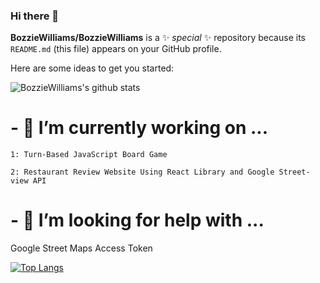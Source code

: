 ### Hi there 👋


**BozzieWilliams/BozzieWilliams** is a ✨ _special_ ✨ repository because its `README.md` (this file) appears on your GitHub profile.


Here are some ideas to get you started:

<!---[![BozzieWilliams's github stats](https://github-readme-stats.vercel.app/api?username=BozzieWilliams)](https://github.com/BozzieWilliams/github-readme-stats)!---->
![BozzieWilliams's github stats](https://github-readme-stats.vercel.app/api?username=BozzieWilliams&count_private=true&show_icons=true&theme=radical)

# - 🔭 I’m currently working on ...

    1: Turn-Based JavaScript Board Game
    
    2: Restaurant Review Website Using React Library and Google Street-view API
    
<!------ 🌱 I’m currently learning ...
- 👯 I’m looking to collaborate on ...!------->
# - 🤔 I’m looking for help with ...

Google Street Maps Access Token
<!------ 💬 Ask me about ...
- 📫 How to reach me: ...
- 😄 Pronouns: ...
- ⚡ Fun fact: ... !--------->
[![Top Langs](https://github-readme-stats.vercel.app/api/top-langs/?username=BozzieWilliams)](https://github.com/BozzieWilliams/github-readme-stats)


